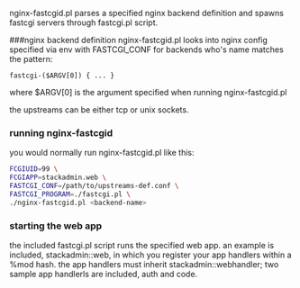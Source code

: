 nginx-fastcgid.pl parses a specified nginx backend definition and spawns fastcgi servers through fastcgi.pl script.

###nginx backend definition
nginx-fastcgid.pl looks into nginx config specified via env with FASTCGI_CONF for backends who's name matches the pattern:
```
fastcgi-($ARGV[0]) { ... }
```
where $ARGV[0] is the argument specified when running nginx-fastcgid.pl

the upstreams can be either tcp or unix sockets.

### running nginx-fastcgid
you would normally run nginx-fastcgid.pl like this:
```bash
FCGIUID=99 \
FCGIAPP=stackadmin.web \
FASTCGI_CONF=/path/to/upstreams-def.conf \
FASTCGI_PROGRAM=./fastcgi.pl \
./nginx-fastcgid.pl <backend-name>

```
### starting the web app

the included fastcgi.pl script runs the specified web app. an example is included, stackadmin::web, in which you register your app handlers within a %mod hash.
the app handlers must inherit stackadmin::webhandler;
two sample app handlerls are included, auth and code.

